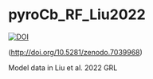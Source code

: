 # pyroCb_RF_Liu2022

[![DOI](https://zenodo.org/badge/507188041.svg)](https://zenodo.org/badge/latestdoi/507188041)

(http://doi.org/10.5281/zenodo.7039968)

Model data in Liu et al. 2022 GRL
